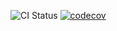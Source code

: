 ![CI Status](https://github.com/1hyperspace/1hypernet/actions/workflows/main.yml/badge.svg)
[![codecov](https://codecov.io/gh/1hyperspace/1hypernet/branch/main/graph/badge.svg?token=1XT95Z8UZJ)](https://codecov.io/gh/1hyperspace/1hypernet)

